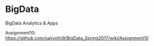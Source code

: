 # BigData
BigData Analytics &amp; Apps


Assignment10:
https://github.com/saijyothi9/BigData_Spring2017/wiki/Assignment10
